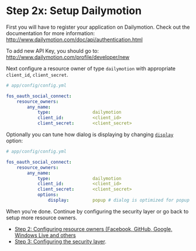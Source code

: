 Step 2x: Setup Dailymotion
==========================
First you will have to register your application on Dailymotion. Check out the
documentation for more information: http://www.dailymotion.com/doc/api/authentication.html

To add new API Key, you should go to: http://www.dailymotion.com/profile/developer/new

Next configure a resource owner of type `dailymotion` with appropriate
`client_id`, `client_secret`.

```yaml
# app/config/config.yml

fos_oauth_social_connect:
    resource_owners:
        any_name:
            type:                dailymotion
            client_id:           <client_id>
            client_secret:       <client_secret>
```

Optionally you can tune how dialog is displaying by changing [`display`](http://www.dailymotion.com/doc/api/authentication.html#dialog-form-factors) option:

```yaml
# app/config/config.yml

fos_oauth_social_connect:
    resource_owners:
        any_name:
            type:                dailymotion
            client_id:           <client_id>
            client_secret:       <client_secret>
            options:
                display:         popup # dialog is optimized for popup window
```

When you're done. Continue by configuring the security layer or go back to
setup more resource owners.

- [Step 2: Configuring resource owners (Facebook, GitHub, Google, Windows Live and others](../2-configuring_resource_owners.md)
- [Step 3: Configuring the security layer](../3-configuring_the_security_layer.md).
